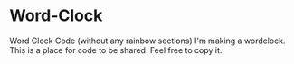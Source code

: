 # Word-Clock
Word Clock Code (without any rainbow sections)
I'm making a wordclock. This is a place for code to be shared. Feel free to copy it.
